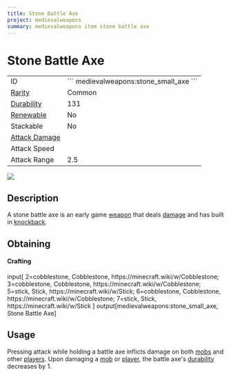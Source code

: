 ```yaml
---
title: Stone Battle Axe
project: medievalweapons
summary: medievalweapons item stone battle axe
---
```

# Stone Battle Axe
<div class="main_table">
<div class="left_main_table">
<table class="left_table">
    <tbody>
        <tr>
            <td class="first-column">ID</td>
            <td class="second-column">
            ```
            medievalweapons:stone_small_axe
            ```
            </td>
        </tr>
        <tr id="linear-top">
            <td class="first-column"><a href="https://minecraft.wiki/w/Rarity" target="_blank">Rarity</a></td>
            <td class="second-column">Common</td>
        </tr>
        <tr id="linear-top">
            <td class="first-column"><a href="https://minecraft.wiki/w/Durability" target="_blank">Durability</a></td>
            <td class="second-column">131</td>
        </tr>
        <tr id="linear-top">
            <td class="first-column"><a href="https://minecraft.wiki/w/Renewable_resource" target="_blank">Renewable</a></td>
            <td class="second-column">No</td>
        </tr>
        <tr id="linear-top">
            <td class="first-column">Stackable</td>
            <td class="second-column">No</td>
        </tr>
        <tr id="linear-top">
            <td class="first-column"><a href="https://minecraft.wiki/w/Damage" target="_blank">Attack Damage</a></td>
            <td class="second-column icon-element" icon-count="7" icon-id="melee" icon-exclusive></td>
        </tr>
        <tr id="linear-top">
            <td class="first-column">Attack Speed</td>
            <td class="second-column icon-element" icon-count="1.1" icon-id="melee_speed" icon-exclusive></td>
        </tr>
        <tr id="linear-top">
            <td class="first-column">Attack Range</td>
            <td class="second-column">2.5</td>
        </tr>
    </tbody>
</table>
</div>
    <img src="/wiki/assets/medievalweapons/items/stone_small_axe.png" loading="lazy" class="right_img_table"/>
</div>

## Description
A stone battle axe is an early game [weapon](https://minecraft.wiki/w/Weapon) that deals [damage](https://minecraft.wiki/w/Damage) and has built in [knockback](https://minecraft.wiki/w/Knockback).

## Obtaining
#### Crafting
<div id="crafting-table">
<div class="crafting-element" crafting-type="vanilla_crafting">
input[
    2=cobblestone, Cobblestone, https://minecraft.wiki/w/Cobblestone;
    3=cobblestone, Cobblestone, https://minecraft.wiki/w/Cobblestone;
    5=stick, Stick, https://minecraft.wiki/w/Stick;
    6=cobblestone, Cobblestone, https://minecraft.wiki/w/Cobblestone;
    7=stick, Stick, https://minecraft.wiki/w/Stick
]
output[medievalweapons:stone_small_axe, Stone Battle Axe]
</div>
</div>

## Usage
Pressing attack while holding a battle axe inflicts damage on both [mobs](https://minecraft.wiki/w/Mob) and other [players](https://minecraft.wiki/w/Player). Upon damaging a [mob](https://minecraft.wiki/w/Mob) or [player](https://minecraft.wiki/w/Player), the battle axe's [durability](https://minecraft.wiki/w/Durability) decreases by 1.

